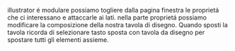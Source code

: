 illustrator é modulare possiamo togliere dalla pagina finestra le proprietá che ci interessano e  attaccarle ai lati.
nella parte proprietá possiamo modificare la composizione della nostra tavola di disegno.
Quando sposti la tavola ricorda di selezionare tasto sposta con tavola da disegno per spostare tutti gli elementi assieme.

